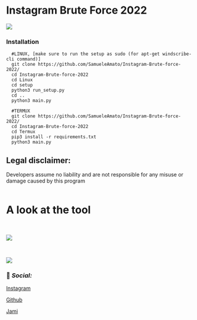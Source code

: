 
# Instagram Brute Force 2022
![](https://i.ibb.co/MShrzLz/banner-1-63224d117aacb.png)
### Installation
      #LINUX, [make sure to run the setup as sudo (for apt-get windscribe-cli command)]
      git clone https://github.com/SamueleAmato/Instagram-Brute-force-2022/
      cd Instagram-Brute-force-2022
      cd Linux
      cd setup
      python3 run_setup.py
      cd ..
      python3 main.py
      
      #TERMUX
      git clone https://github.com/SamueleAmato/Instagram-Brute-force-2022/
      cd Instagram-Brute-force-2022
      cd Termux
      pip3 install -r requirements.txt
      python3 main.py
      
      
      

## Legal disclaimer:

Developers assume no liability and are not responsible for any misuse or damage caused by this program



![]()


# A look at the tool

<br>


![](https://i.ibb.co/tPVVVx1/ksnip-20220705-231621.png)

<br>

![](https://img.shields.io/badge/written%20in-bash-green)











### 📱 _Social:_


[Instagram](https://instagram.com/katz.py/)<br />



[Github](https://github.com/redKatz/)<br />



[Jami](https://i.ibb.co/cXRSMQR/Screenshot-2022-06-15-16-11-19.png)



### ⠀



